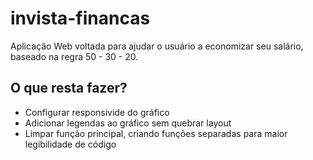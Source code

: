 # invista-financas
Aplicação Web voltada para ajudar o usuário a economizar seu salário, baseado na regra 50 - 30 - 20.



## O que resta fazer?
* Configurar responsivide do gráfico
* Adicionar legendas ao gráfico sem quebrar layout
* Limpar função principal, criando funções separadas para maior legibilidade de código